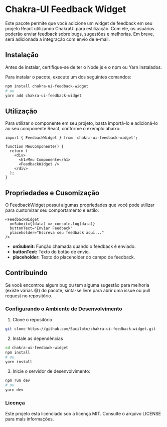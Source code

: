 # Chakra-UI Feedback Widget

Este pacote permite que você adicione um widget de feedback em seu projeto React utilizando ChakraUI para estilização. Com ele, os usuários poderão enviar feedback sobre bugs, sugestões e melhorias. Em breve, será adicionada a integração com envio de e-mail.

## Instalação

Antes de instalar, certifique-se de ter o Node.js e o npm ou Yarn instalados.

Para instalar o pacote, execute um dos seguintes comandos:

```bash
npm install chakra-ui-feedback-widget
# ou
yarn add chakra-ui-feedback-widget
```

## Utilização
Para utilizar o componente em seu projeto, basta importá-lo e adicioná-lo ao seu componente React, conforme o exemplo abaixo:

```tsx
import { FeedbackWidget } from 'chakra-ui-feedback-widget';

function MeuComponente() {
  return (
    <div>
      <h1>Meu Componente</h1>
      <FeedbackWidget />
    </div>
  );
}
```

## Propriedades e Cusomização
O FeedbackWidget possui algumas propriedades que você pode utilizar para customizar seu comportamento e estilo:

```tsx
<FeedbackWidget 
  onSubmit={(data) => console.log(data)} 
  buttonText="Enviar Feedback" 
  placeholder="Escreva seu feedback aqui..."
/>
```
- **onSubmit:** Função chamada quando o feedback é enviado.
- **buttonText:** Texto do botão de envio.
- **placeholder:** Texto do placeholder do campo de feedback.

## Contribuindo
Se você encontrou algum bug ou tem alguma sugestão para melhoria (existe várias 😅) do pacote, sinta-se livre para abrir uma issue ou pull request no repositório.

### Configurando o Ambiente de Desenvolvimento

1. Clone o repositório
```bash
git clone https://github.com/Saciloto/chakra-ui-feedback-widget.git
```
2. Instale as dependências
```bash
cd chakra-ui-feedback-widget
npm install
# ou
yarn install
```
3. Inicie o servidor de desenvolvimento:
```bash
npm run dev
# ou
yarn dev
```

### Licença
Este projeto está licenciado sob a licença MIT. Consulte o arquivo LICENSE para mais informações.



